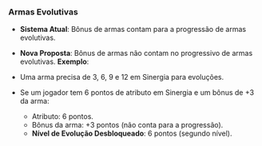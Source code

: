 ### Armas Evolutivas
- **Sistema Atual**: Bônus de armas contam para a progressão de armas evolutivas.
- **Nova Proposta**: Bônus de armas não contam no progressivo de armas evolutivas.
**Exemplo**:
- Uma arma precisa de 3, 6, 9 e 12 em Sinergia para evoluções.
- Se um jogador tem 6 pontos de atributo em Sinergia e um bônus de +3 da arma:
    
    - Atributo: 6 pontos.
    - Bônus da arma: +3 pontos (não conta para a progressão).
    - **Nível de Evolução Desbloqueado**: 6 pontos (segundo nível).